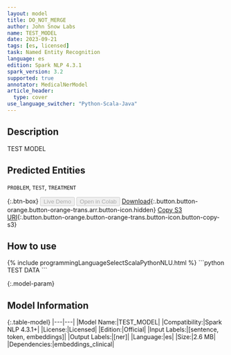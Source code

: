 ```yaml
---
layout: model
title: DO_NOT_MERGE
author: John Snow Labs
name: TEST_MODEL
date: 2023-09-21
tags: [es, licensed]
task: Named Entity Recognition
language: es
edition: Spark NLP 4.3.1
spark_version: 3.2
supported: true
annotator: MedicalNerModel
article_header:
  type: cover
use_language_switcher: "Python-Scala-Java"
---
```


## Description

TEST MODEL

## Predicted Entities

`PROBLEM`, `TEST`, `TREATMENT`

{:.btn-box}
<button class="button button-orange" disabled>Live Demo</button>
<button class="button button-orange" disabled>Open in Colab</button>
[Download](https://s3.amazonaws.com/auxdata.johnsnowlabs.com/clinical/models/TEST_MODEL_es_4.3.1_3.2_1695277623329.zip){:.button.button-orange.button-orange-trans.arr.button-icon.hidden}
[Copy S3 URI](s3://auxdata.johnsnowlabs.com/clinical/models/TEST_MODEL_es_4.3.1_3.2_1695277623329.zip){:.button.button-orange.button-orange-trans.button-icon.button-copy-s3}

## How to use



<div class="tabs-box" markdown="1">
{% include programmingLanguageSelectScalaPythonNLU.html %}
```python
TEST DATA
```

</div>

{:.model-param}
## Model Information

{:.table-model}
|---|---|
|Model Name:|TEST_MODEL|
|Compatibility:|Spark NLP 4.3.1+|
|License:|Licensed|
|Edition:|Official|
|Input Labels:|[sentence, token, embeddings]|
|Output Labels:|[ner]|
|Language:|es|
|Size:|2.6 MB|
|Dependencies:|embeddings_clinical|